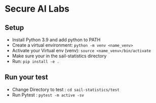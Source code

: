# Secure AI Labs

## Setup
- Install Python 3.9 and add python to PATH
- Create a virtual environment: `python -m venv <name_venv>`
- Activate your Virtual env (venv): `source <name_venv>/bin/activate ` 
- Make sure your in the sail-statistics directory 
- Run: `pip install -e .`

## Run your test
- Change Directory to test : `cd sail-statistics/test`
- Run Pytest : `pytest -m active -sv`